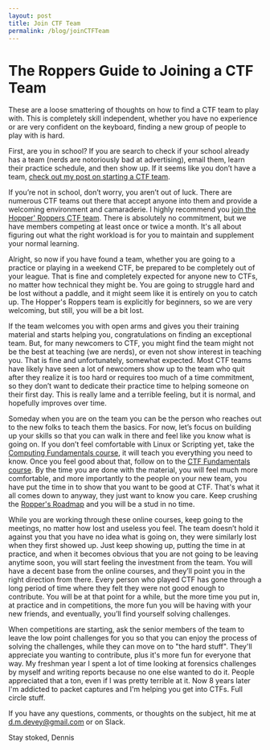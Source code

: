 ```yaml
---
layout: post
title: Join CTF Team
permalink: /blog/joinCTFTeam
---
```


# The Roppers Guide to Joining a CTF Team

These are a loose smattering of thoughts on how to find a CTF team to play with. This is completely skill independent, whether you have no experience or are very confident on the keyboard, finding a new group of people to play with is hard. 

First, are you in school? If you are search to check if your school already has a team (nerds are notoriously bad at advertising), email them, learn their practice schedule, and then show up. If it seems like you don’t have a team, [check out my post on starting a CTF team](/startCTFteam.md). 

If you’re not in school, don’t worry, you aren’t out of luck. There are numerous CTF teams out there that accept anyone into them and provide a welcoming environment and camaraderie. I highly recommend you [join the Hopper' Roppers CTF team](https://www.roppers.org/pages/ctf-team). There is absolutely no commitment, but we have members competing at least once or twice a month. It's all about figuring out what the right workload is for you to maintain and supplement your normal learning.

Alright, so now if you have found a team, whether you are going to a practice or playing in a weekend CTF, be prepared to be completely out of your league. That is fine and completely expected for anyone new to CTFs, no matter how technical they might be. You are going to struggle hard and be lost without a paddle, and it might seem like it is entirely on you to catch up. The Hopper's Roppers team is explicitly for beginners, so we are very welcoming, but still, you will be a bit lost. 

If the team welcomes you with open arms and gives you their training material and starts helping you, congratulations on finding an exceptional team. But, for many newcomers to CTF, you might find the team might not be the best at teaching (we are nerds), or even not show interest in teaching you. That is fine and unfortunately, somewhat expected. Most CTF teams have likely have seen a lot of newcomers show up to the team who quit after they realize it is too hard or requires too much of a time commitment, so they don’t want to dedicate their practice time to helping someone on their first day. This is really lame and a terrible feeling, but it is normal, and hopefully improves over time.

Someday when you are on the team you can be the person who reaches out to the new folks to teach them the basics. For now, let’s focus on building up your skills so that you can walk in there and feel like you know what is going on. If you don’t feel comfortable with Linux or Scripting yet, take the [Computing Fundamentals course](https://www.hoppersroppers.org/course.html), it will teach you everything you need to know. Once you feel good about that, follow on to the [CTF Fundamentals course](https://www.hoppersroppers.org/courseCTF.html). By the time you are done with the material, you will feel much more comfortable, and more importantly to the people on your new team, you have put the time in to show that you want to be good at CTF. That's what it all comes down to anyway, they just want to know you care. Keep crushing the [Ropper's Roadmap](https://www.hoppersroppers.org/roadmap) and you will be a stud in no time. 

While you are working through these online courses, keep going to the meetings, no matter how lost and useless you feel. The team doesn’t hold it against you that you have no idea what is going on, they were similarly lost when they first showed up. Just keep showing up, putting the time in at practice, and when it becomes obvious that you are not going to be leaving anytime soon, you will start feeling the investment from the team. You will have a decent base from the online courses, and they’ll point you in the right direction from there. Every person who played CTF has gone through a long period of time where they felt they were not good enough to contribute. You will be at that point for a while, but the more time you put in, at practice and in competitions, the more fun you will be having with your new friends, and eventually, you’ll find yourself solving challenges. 

When competitions are starting, ask the senior members of the team to leave the low point challenges for you so that you can enjoy the process of solving the challenges, while they can move on to "the hard stuff". They'll appreciate you wanting to contribute, plus it's more fun for everyone that way. My freshman year I spent a lot of time looking at forensics challenges by myself and writing reports because no one else wanted to do it. People appreciated that a ton, even if I was pretty terrible at it. Now 8 years later I'm addicted to packet captures and I'm helping you get into CTFs. Full circle stuff. 

If you have any questions, comments, or thoughts on the subject, hit me at d.m.devey@gmail.com or on Slack.

Stay stoked,
Dennis 

